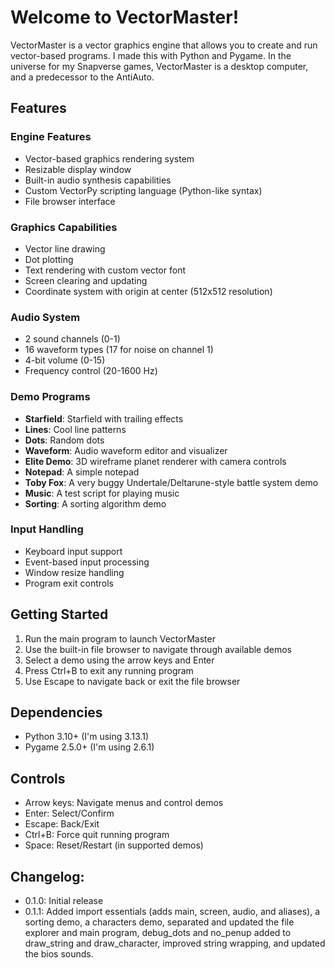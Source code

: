 # Welcome to VectorMaster!

VectorMaster is a vector graphics engine that allows you to create and run vector-based programs. I made this with Python and Pygame. In the universe for my Snapverse games, VectorMaster is a desktop computer, and a predecessor to the AntiAuto.

## Features

### Engine Features
- Vector-based graphics rendering system
- Resizable display window
- Built-in audio synthesis capabilities
- Custom VectorPy scripting language (Python-like syntax)
- File browser interface

### Graphics Capabilities
- Vector line drawing
- Dot plotting
- Text rendering with custom vector font
- Screen clearing and updating
- Coordinate system with origin at center (512x512 resolution)

### Audio System
- 2 sound channels (0-1)
- 16 waveform types (17 for noise on channel 1)
- 4-bit volume (0-15)
- Frequency control (20-1600 Hz)

### Demo Programs
- **Starfield**: Starfield with trailing effects
- **Lines**: Cool line patterns
- **Dots**: Random dots
- **Waveform**: Audio waveform editor and visualizer
- **Elite Demo**: 3D wireframe planet renderer with camera controls
- **Notepad**: A simple notepad
- **Toby Fox**: A very buggy Undertale/Deltarune-style battle system demo
- **Music**: A test script for playing music
- **Sorting**: A sorting algorithm demo

### Input Handling
- Keyboard input support
- Event-based input processing
- Window resize handling
- Program exit controls

## Getting Started

1. Run the main program to launch VectorMaster
2. Use the built-in file browser to navigate through available demos
3. Select a demo using the arrow keys and Enter
4. Press Ctrl+B to exit any running program
5. Use Escape to navigate back or exit the file browser

## Dependencies

- Python 3.10+ (I'm using 3.13.1)
- Pygame 2.5.0+ (I'm using 2.6.1)

## Controls

- Arrow keys: Navigate menus and control demos
- Enter: Select/Confirm
- Escape: Back/Exit
- Ctrl+B: Force quit running program
- Space: Reset/Restart (in supported demos)

## Changelog:

- 0.1.0: Initial release
- 0.1.1: Added import essentials (adds main, screen, audio, and aliases), a sorting demo, a characters demo, separated and updated the file explorer and main program, debug_dots and no_penup added to draw_string and draw_character, improved string wrapping, and updated the bios sounds.